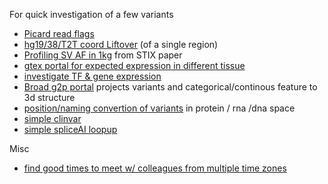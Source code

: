 For quick investigation of a few variants 

- [Picard read flags](https://broadinstitute.github.io/picard/explain-flags.html)
- [hg19/38/T2T coord Liftover](https://liftover.broadinstitute.org/) (of a single region)
- [Profiling SV AF in 1kg](https://stix.colorado.edu/) from STIX paper
- [gtex portal for expected expression in different tissue](https://gtexportal.org/home/)
- [investigate TF & gene expression](http://cistrome.org/db/#/)
- [Broad g2p portal](https://g2p.broadinstitute.org/) projects variants and categorical/continous feature to 3d structure
- [position/naming convertion of variants](https://mutalyzer.nl/) in protein / rna /dna space
- [simple clinvar](https://simple-clinvar.broadinstitute.org/)
- [simple spliceAI loopup](https://spliceailookup.broadinstitute.org/)

Misc
- [find good times to meet w/ colleagues from multiple time zones](https://www.timeanddate.com/worldclock/meeting.html)
